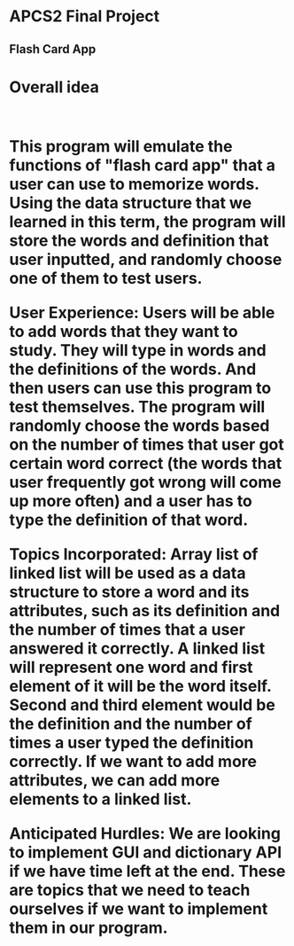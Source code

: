 APCS2 Final Project
==================================

<h2>Flash Card App</h2>

<h1>Overall idea<h1><br> This program will emulate the functions of "flash card app" that a user can use to memorize words. <br>Using the data structure that we learned in this term, the program will store the words and definition that user inputted, and randomly choose one of them to test users.

User Experience: Users will be able to add words that they want to study. They will type in words and the definitions of the words. And then users can use this program to test themselves. The program will randomly choose the words based on the number of times that user got certain word correct (the words that user frequently got wrong will come up more often) and a user has to type the definition of that word.

Topics Incorporated: Array list of linked list will be used as a data structure to store a word and its attributes, such as its definition and the number of times that a user answered it correctly. A linked list will represent one word and first element of it will be the word itself. Second and third element would be the definition and the number of times a user typed the definition correctly. If we want to add more attributes, we can add more elements to a linked list.

Anticipated Hurdles: We are looking to implement GUI and dictionary API if we have time left at the end. These are topics that we need to teach ourselves if we want to implement them in our program.
